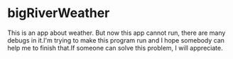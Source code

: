 # bigRiverWeather
This is an app about weather.
But now this app cannot run, there are many debugs in it.I'm trying to make this program run and
I hope somebody can help me to finish that.If someone can solve this problem, I will appreciate.
